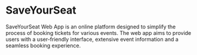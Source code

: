 # SaveYourSeat
SaveYourSeat Web App is an online platform designed to simplify the process of booking tickets for various events. The web app aims to provide users with a user-friendly interface, extensive event information and a seamless booking experience.
